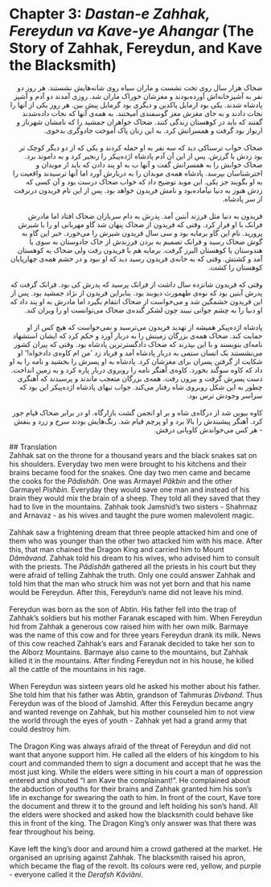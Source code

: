 # Chapter 3: *Dastan-e Zahhak, Fereydun va Kave-ye Ahangar* (The Story of Zahhak, Fereydun, and Kave the Blacksmith)

<div dir="rtl">
ضحاک هزار سال روی تخت نشست و ماران سیاه روی شانه‌هایش نشستند. هر روز دو نفر به آشپزخانه‌اش آورده‌بودند و مغزشان خوراک ماران شد. روزی آمدند دو آدم و آشپز پادشاه شدند. یکی بود ارمایل پاکدین و دیگری بود گرمایل پیش بین. هر روز یکی از آنها را نجات دادند و به جای مغزش مغز گوسفندی آمیختند. به همه‌ی آنها که نجات داده‌شدند گفتند که باید در کوهستان زندگی کنند.
ضحاک خواهران جمشید را که نامشان شهرناز و ارنواز بود گرفت و همسرانش کرد. به این زنان پاک آموخت جادوگری بدخوی.
<br>
<br>
ضحاک خواب ترسناکی دید که سه نفر به او حمله کردند و یکی که از دو دیگر کوچک تر بود زدش با گرزش. پس از این آن آدم پادشاه اژده‌پیکر را زنجیر کرد و به داموند برد. ضحاک خوابش را به همسرانش گفت و آنها ب به او پند دادن که باید از موبدان و اخترشناسان بپرسد. پادشاه همه‌ی موبدان را به دربارش آورد اما آنها ترسیدند واقعیت را به او بگویند جز یکی. این موبد توضیح داد که خواب ضحاک درست بود و آن کسی که زدش هنوز به دنیا نیآماده‌بود و نامش فریدون خواهد بود. پس از این نام فریدون در‌نرفت از سر پادشاه.
<br>
<br>
فریدون به دنیا مثل فرزند آبتین آمد. پدرش به دام سربازان ضحاک افتاد اما مادرش فرانک با او فرار کرد. وقتی که فریدون از ضحاک پنهان شد گاو مهربانی او را با شیرش پرورید. نام این گاو برمایه بود و سی سال فریدون شیرش را می‌خورد. خبر این گاو به گوش ضحاک رسید و فرانک تصمیم به بردن فرزندش از خاک جادوستان به سوی یا هندوستان یا کوهستان البرز گرفت. برمایه هم با فریدون رفت ولی ضحاک به کوهستان آمد و کشتش. وقتی که به خانه‌ی فریدون رسید دید که او نبود و در خشم همه‌ی چهارپایان کوهستان را کشت. 
<br>
<br>
وقتی که فریدون شانزده سال داشت از فرانک پرسید که پدرش کی بود. فرانک گرفت که پدرش آبتین بود که نوه‌ی طهمورث دیوبند بود. بنابراین فریدون از نژاد جمشید بود. پس از این فریدون خشمگین شد و می‌خواست از ضحاک انتقام بگیرد اما مادرش به او پند داد که او دنیا را به چشم جوانی نبیند چون لشکر گنده‌ی ضحاک می‌توانست او را ویران کند.
<br>
<br>
پادشاه اژده‌پیکر همیشه از تهدید فریدون می‌ترسید و نمی‌خواست که هیچ کس از او حمایت کند. ضحاک همه‌ی بزرگان زمینش را به دربار آورد و حکم کرد که ایشان استشهاد نامه‌ای بنویسند و با این بپذرند که ضحاک دادگسترترین پادشاه بود. وقتی که پیران کشور می‌نشستند یک انسان ستمی به دربار پادشاه آمد و فریاد زد 'من ام کاوه‌ی دادخواه!' او شکایت از گرفتن پسران برای مغزشان کرد. پادشاه به او پسرش را بخشید و نامه را به او داد که کاوه سوگند بخورد. کاوه‌ی آهنگر نامه را روبروی دربار پاره کرد  و به زمین انداخت. دست پسرش گرفت و بیرون رفت. همه‌ی بزرگان متعجب ماندند و پرسیدند که آهنگری چطور به این شکل روبروی شاه رفتار می‌کند. جواب تبهای پادشاه اژده‌پیکر این بود که سراسر وجودش ترس بود.
<br>
<br>
کاوه بیوین شد از درگاه‌ی شاه و بر او انجمن گشت بازارگاه. او در برابر ضحاک قیام جور کرد. آهنگر پیشبندش را بالا برد و او پرچم قیام شد. رنگ‌هایش بودند سرخ و زرد و بنفش - هر کس می‌خواندش کاویانی درفش.
</div>
<br>
## Translation
<div>
Zahhak sat on the throne for a thousand years and the black snakes sat on his shoulders. Everyday two men were brought to his kitchens and their brains became food for the snakes. One day two men came and became the cooks for the <em>Pâdishâh</em>. One was Armayel <em>Pâkbin</em> and the other Garmayel <em>Pishbin</em>. Everyday they would save one man and instead of his brain they would mix the brain of a sheep. They told all they saved that they had to live in the mountains. Zahhak took Jamshid’s two sisters - Shahrnaz and Arnavaz - as his wives and taught the pure women malevolent magic. 
<br>
<br>
Zahhak saw a frightening dream that three people attacked him and one of them who was younger than the other two attacked him with his mace. After this, that man chained the Dragon King and carried him to Mount <em>Dâmâvand</em>. Zahhak told his dream to his wives, who advised him to consult with the priests. The <em>Pâdishâh</em> gathered all the priests in his court but they were afraid of telling Zahhak the truth. Only one could answer Zahhak and told him that the man who struck him was not yet born and that his name would be Fereydun. After this, Fereydun’s name did not leave his mind.
<br>
<br>
Fereydun was born as the son of Abtin. His father fell into the trap of Zahhak’s soldiers but his mother Faranak escaped with him. When Fereydun hid from Zahhak a generous cow raised him with her own milk. Barmaye was the name of this cow and for three years Fereydun drank its milk. News of this cow reached Zahhak’s ears and Faranak decided to take her son to the Alborz Mountains. Barmaye also came to the mountains, but Zahhak killed it in the mountains. After finding Fereydun not in his house, he killed all the cattle of the mountains in his rage. 
<br>
<br>
When Fereydun was sixteen years old he asked his mother about his father. She told him that his father was Abtin, grandson of Tahmuras <em>Divband</em>. Thus Fereydun was of the blood of Jamshid. After this Fereydun became angry and wanted revenge on Zahhak, but his mother counseled him to not view the world through the eyes of youth - Zahhak yet had a grand army that could destroy him.
<br>
<br>
The Dragon King was always afraid of the threat of Fereydun and did not want that anyone support him. He called all the elders of his kingdom to his court and commanded them to sign a document and accept that he was the most just king. While the elders were sitting in his court a man of oppression entered and shouted “I am Kave the complainant!”. He complained about the abduction of youths for their brains and Zahhak granted him his son’s life in exchange for swearing the oath to him. In front of the court, Kave tore the document and threw it to the ground and left holding his son’s hand. All the elders were shocked and asked how the blacksmith could behave like this in front of the king. The Dragon King’s only answer was that there was fear throughout his being. 
<br>
<br>
Kave left the king’s door and around him a crowd gathered at the market. He organised an uprising against Zahhak. The blacksmith raised his apron, which became the flag of the revolt. Its colours were red, yellow, and purple - everyone called it the <em>Derafsh Kâviâni</em>.
</div>